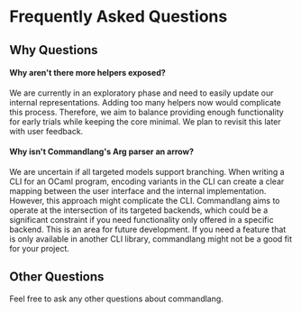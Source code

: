 # Frequently Asked Questions

## Why Questions

#### Why aren't there more helpers exposed?

We are currently in an exploratory phase and need to easily update our internal representations. Adding too many helpers now would complicate this process. Therefore, we aim to balance providing enough functionality for early trials while keeping the core minimal. We plan to revisit this later with user feedback.

#### Why isn't Commandlang's Arg parser an arrow?

We are uncertain if all targeted models support branching. When writing a CLI for an OCaml program, encoding variants in the CLI can create a clear mapping between the user interface and the internal implementation. However, this approach might complicate the CLI. Commandlang aims to operate at the intersection of its targeted backends, which could be a significant constraint if you need functionality only offered in a specific backend. This is an area for future development. If you need a feature that is only available in another CLI library, commandlang might not be a good fit for your project.

## Other Questions

Feel free to ask any other questions about commandlang.
